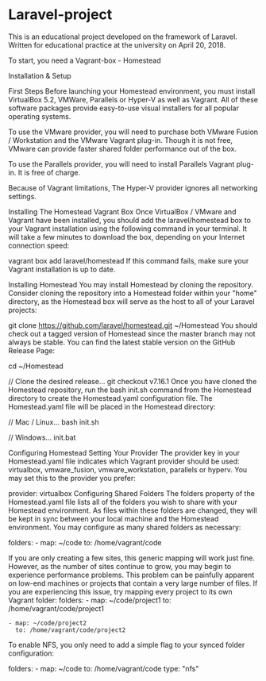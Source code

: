 # Laravel-project
This is an educational project developed on the framework of Laravel. Written for educational practice at the university on April 20, 2018.


To start, you need a Vagrant-box - Homestead

Installation & Setup

First Steps
Before launching your Homestead environment, you must install VirtualBox 5.2, VMWare, Parallels or Hyper-V as well as Vagrant. All of these software packages provide easy-to-use visual installers for all popular operating systems.

To use the VMware provider, you will need to purchase both VMware Fusion / Workstation and the VMware Vagrant plug-in. Though it is not free, VMware can provide faster shared folder performance out of the box.

To use the Parallels provider, you will need to install Parallels Vagrant plug-in. It is free of charge.

Because of Vagrant limitations, The Hyper-V provider ignores all networking settings.

Installing The Homestead Vagrant Box
Once VirtualBox / VMware and Vagrant have been installed, you should add the  laravel/homestead box to your Vagrant installation using the following command in your terminal. It will take a few minutes to download the box, depending on your Internet connection speed:

vagrant box add laravel/homestead
If this command fails, make sure your Vagrant installation is up to date.

Installing Homestead
You may install Homestead by cloning the repository. Consider cloning the repository into a  Homestead folder within your "home" directory, as the Homestead box will serve as the host to all of your Laravel projects:

git clone https://github.com/laravel/homestead.git ~/Homestead
You should check out a tagged version of Homestead since the master branch may not always be stable. You can find the latest stable version on the GitHub Release Page:

cd ~/Homestead

// Clone the desired release...
git checkout v7.16.1
Once you have cloned the Homestead repository, run the bash init.sh command from the Homestead directory to create the Homestead.yaml configuration file. The Homestead.yaml file will be placed in the Homestead directory:

// Mac / Linux...
bash init.sh

// Windows...
init.bat

Configuring Homestead
Setting Your Provider
The provider key in your Homestead.yaml file indicates which Vagrant provider should be used:  virtualbox, vmware_fusion, vmware_workstation, parallels or hyperv. You may set this to the provider you prefer:

provider: virtualbox
Configuring Shared Folders
The folders property of the Homestead.yaml file lists all of the folders you wish to share with your Homestead environment. As files within these folders are changed, they will be kept in sync between your local machine and the Homestead environment. You may configure as many shared folders as necessary:

folders:
    - map: ~/code
      to: /home/vagrant/code
      
If you are only creating a few sites, this generic mapping will work just fine. However, as the number of sites continue to grow, you may begin to experience performance problems. This problem can be painfully apparent on low-end machines or projects that contain a very large number of files. If you are experiencing this issue, try mapping every project to its own Vagrant folder:
folders:
    - map: ~/code/project1
      to: /home/vagrant/code/project1

    - map: ~/code/project2
      to: /home/vagrant/code/project2
      
To enable NFS, you only need to add a simple flag to your synced folder configuration:

folders:
    - map: ~/code
      to: /home/vagrant/code
      type: "nfs"
